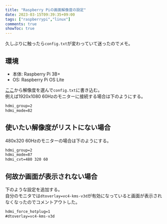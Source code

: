 ```yaml
---
title: "Raspberry Piの画面解像度の設定"
date: 2023-03-15T09:39:35+09:00
tags: ["raspberrypi","linux"]
comments: true
showToc: true
---
```

久しぶりに触ったら`config.txt`が変わっていて迷ったのでメモ。

## 環境
- 本体: Raspberry Pi 3B+
- OS: Raspberry Pi OS Lite

[ここ](https://www.raspberrypi.com/documentation/computers/config_txt.html#hdmi_mode)から解像度を選んで`config.txt`に書き込む。  
例えば1920x1080 60Hzのモニターに接続する場合は下のようにする。

```txt
hdmi_group=2
hdmi_mode=82
```

## 使いたい解像度がリストにない場合
480x320 60Hzのモニターの場合は下のようにする。

```txt
hdmi_group=2
hdmi_mode=87
hdmi_cvt=480 320 60
```

## 何故か画面が表示されない場合
下のような設定を追加する。  
自分のモニタでは`dtoverlay=vc4-kms-v3d`が有効になっていると画面が表示されなくなったのでコメントアウトした。

```txt
hdmi_force_hotplug=1
#dtoverlay=vc4-kms-v3d
```
